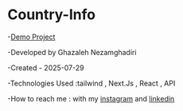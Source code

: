 # Country-Info


-[Demo Project](https://country-info-blond-five.vercel.app/) 

-Developed by Ghazaleh Nezamghadiri

-Created - 2025-07-29

-Technologies Used :tailwind , Next.Js , React , API

-How to reach me : with my [instagram](https://www.instagram.com/ghazale.ghadiri/?hl=en) and [linkedin](https://www.linkedin.com/in/ghazaleh-nezamghadiri-06b626302/)
